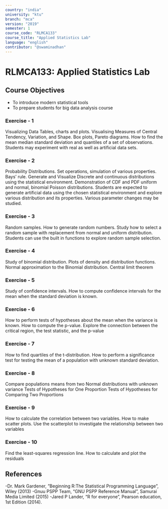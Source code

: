 ```yaml
---
country: "india"
university: "ktu"
branch: "mca"
version: "2019"
semester: 1
course_code: "RLMCA133"
course_title: "Applied Statistics Lab"
language: "english"
contributor: "@swaminadhan"
---
```


# RLMCA133: Applied Statistics Lab

## Course Objectives

- To introduce modern statistical tools
- To prepare students for big data analysis course

### Exercise - 1 

Visualizing Data
Tables, charts and plots. Visualising Measures of Central Tendency, Variation,
and Shape. Box plots, Pareto diagrams. How to find the mean median
standard deviation and quantiles of a set of observations.
Students may experiment with real as well as artificial data sets.


### Exercise  - 2 

Probability Distributions.
Set operations, simulation of various properties. Bays’ rule. Generate and
Visualize Discrete and continuous distributions using the statistical
environment. Demonstration of CDF and PDF uniform and normal, binomial
Poisson distributions. Students are expected to generate artificial data using the
chosen statistical environment and explore various distribution and its
properties. Various parameter changes may be studied.

### Exercise - 3

Random samples.
How to generate random numbers. Study how to select a random sample with
replacement from normal and uniform distribution. Students can use the built in
functions to explore random sample selection.

### Exercise - 4

Study of binomial distribution. Plots of density and distribution functions.
Normal approximation to the Binomial distribution. Central limit theorem

### Exercise - 5

Study of confidence intervals. How to compute confidence intervals for the
mean when the standard deviation is known.

### Exercise - 6

How to perform tests of hypotheses about the mean when the variance is
known.
How to compute the p-value. Explore the connection between the critical
region, the test statistic, and the p-value

### Exercise - 7

How to find quartiles of the t-distribution. How to perform a significance test
for testing the mean of a population with unknown standard deviation.

### Exercise - 8

Compare populations means from two Normal distributions with unknown
variance
Tests of Hypotheses for One Proportion
Tests of Hypotheses for Comparing Two Proportions

### Exercise - 9

How to calculate the correlation between two variables. How to make scatter
plots. Use the scatterplot to investigate the relationship between two variables

### Exercise - 10

Find the least-squares regression line. How to calculate and plot the residuals

## References

-Dr. Mark Gardener, ”Beginning R:The Statistical Programming Language”,
Wiley (2013)
-Gnuu PSPP Team, “GNU PSPP Reference Manual”, Samurai Media Limited
(2015)
-Jared P Lander, “R for everyone”, Pearson education, 1st Edition (2014). 


